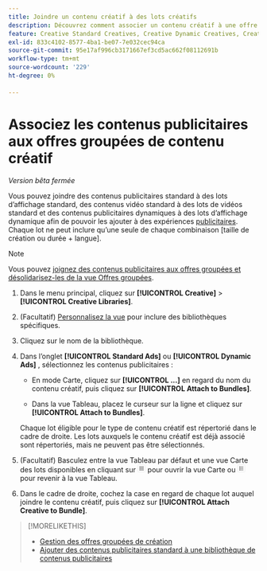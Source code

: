 ```yaml
---
title: Joindre un contenu créatif à des lots créatifs
description: Découvrez comment associer un contenu créatif à une offre groupée de contenu créatif.
feature: Creative Standard Creatives, Creative Dynamic Creatives, Creative Bundles
exl-id: 833c4102-8577-4ba1-be07-7e032cec94ca
source-git-commit: 95e17af996cb3171667ef3cd5ac662f08112691b
workflow-type: tm+mt
source-wordcount: '229'
ht-degree: 0%

---
```


# Associez les contenus publicitaires aux offres groupées de contenu créatif

*Version bêta fermée*

<!-- Edit all, including the metadata and title, plus the links within TOC and bundle-manage.md, once this feature is available.  -->

Vous pouvez joindre des contenus publicitaires standard à des lots d’affichage standard, des contenus vidéo standard à des lots de vidéos standard et des contenus publicitaires dynamiques à des lots d’affichage dynamique afin de pouvoir les ajouter à des expériences [publicitaires](/help/creative/experiences/experience-about.md). Chaque lot ne peut inclure qu’une seule de chaque combinaison \[taille de création ou durée + langue\].

<!--
You can also detach a creative from a bundle to remove the association between the two, so that the creative is no longer used for experiences that target the bundle. Detaching a creative from the bundle doesn't delete the creative from the Creatives tab in your creative library.
-->

>[!NOTE]
>
>Vous pouvez <!-- also --> [joignez des contenus publicitaires aux offres groupées et désolidarisez-les de la vue Offres groupées](/help/creative/creative-libraries/bundle-manage.md).

<!-- Hide header until second procedure is available (if we add that):

## Attach creatives to creative bundles

-->

1. Dans le menu principal, cliquez sur **[!UICONTROL Creative]** > **[!UICONTROL Creative Libraries]**.

1. (Facultatif) [Personnalisez la vue](/help/creative/introduction/customize-data-views.md) pour inclure des bibliothèques spécifiques.

1. Cliquez sur le nom de la bibliothèque.

1. Dans l’onglet **[!UICONTROL Standard Ads]** ou **[!UICONTROL Dynamic Ads]** , sélectionnez les contenus publicitaires :

   * En mode Carte, cliquez sur **[!UICONTROL ...]** en regard du nom du contenu créatif, puis cliquez sur **[!UICONTROL Attach to Bundles]**.

   * Dans la vue Tableau, placez le curseur sur la ligne et cliquez sur **[!UICONTROL Attach to Bundles]**.

   Chaque lot éligible pour le type de contenu créatif est répertorié dans le cadre de droite. Les lots auxquels le contenu créatif est déjà associé sont répertoriés, mais ne peuvent pas être sélectionnés.

1. (Facultatif) Basculez entre la vue Tableau par défaut et une vue Carte des lots disponibles en cliquant sur ![Vue Carte](/help/creative/assets/card-view-button.png "Vue Carte") pour ouvrir la vue Carte ou ![Vue Tableau/liste](/help/creative/assets/table-view-button.png "Vue Tableau") pour revenir à la vue Tableau.

1. Dans le cadre de droite, cochez la case en regard de chaque lot auquel joindre le contenu créatif, puis cliquez sur **[!UICONTROL Attach Creative to Bundle]**.

<!-- Verify and edit all of the following, including the command names and where they're available -- not in UI yet as of 1/17. I'm not sure what the UI will really look like.

## Detach creatives from a creative bundle

1. In the main menu, click **[!UICONTROL Creative]**3/4> **[!UICONTROL Creative Libraries]**.

1. (Optional) [Customize the view](/help/creative/introduction/customize-data-views.md) to include specific libraries.

1. Click the library name.

1. Click the **[!UICONTROL Standard Ads]** or **[!UICONTROL Dynamic Ads]** tab.

1. Select the creative:

   * In card view, click **[!UICONTROL ...]** next to the creative name, and then click **[!UICONTROL Attach/Detach from Bundle]**.
     
   * In table view, hold the cursor over the row and click **[!UICONTROL Attach/Detach from Bundle]**.

   Each bundle that's eligible for the creative type is listed in the right frame. For bundles to which the creative is already attached, the check box is selected. To detach the creative for a bundle, deselect the check box.

1. In the right frame, deselect the check box next to each bundle from which to remove the creative, and then click **[!UICONTROL Attach Creatives to Bundle]**.

-->

<!-- What this should be like, but I don't think this will be implemented:

1. Select the creative:

   * In card view, click **[!UICONTROL ...]** next to the creative name, and then click **[!UICONTROL Detach from Bundle]**.
     
   * In table view, hold the cursor over the row and click **[!UICONTROL Detach from Bundle]**.

   Each bundle that's eligible for the creative type is listed in the right frame. Bundles to which the creative is already attached are listed but not selectable.

1. In the right frame, select the check box next to each bundle from which to remove the creative, and then click **[!UICONTROL Detach Creatives from Bundle]**.

1. Select the creative:

   * In card view, click **[!UICONTROL ...]** next to the creative name, and then click **[!UICONTROL Detach from Bundle]**.
     
   * In table view, hold the cursor over the row and click **[!UICONTROL Detach from Bundle]**.

   Each bundle that's eligible for the creative type is listed in the right frame. Bundles to which the creative is already attached are listed but not selectable.

1. In the right frame, select the check box next to each bundle from which to remove the creative, and then click **[!UICONTROL Detach Creatives from Bundle]**.

-->

>[!MORELIKETHIS]
>
>* [Gestion des offres groupées de création](/help/creative/creative-libraries/bundle-manage.md)
>* [Ajouter des contenus publicitaires standard à une bibliothèque de contenus publicitaires](creative-add-standard.md)

